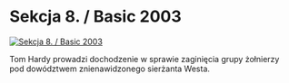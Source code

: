 Sekcja 8. / Basic 2003 
=============
[![Sekcja 8. / Basic 2003 ](http://vidos.pl/images/player.gif)](http://vidos.pl/sekcja-8-basic-2003)

 Tom Hardy prowadzi dochodzenie w sprawie zaginięcia grupy żołnierzy pod dowództwem znienawidzonego sierżanta Westa.
